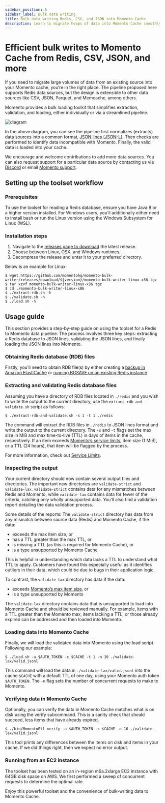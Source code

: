 ```yaml
---
sidebar_position: 5
sidebar_label: Bulk data writing
title: Bulk data writing Redis, CSV, and JSON into Momento Cache
description: Learn to migrate heaps of data into Momento Cache smoothly.
---
```


# Efficient bulk writes to Momento Cache from Redis, CSV, JSON, and more

If you need to migrate large volumes of data from an existing source into your Momento cache, you’re in the right place. The pipeline proposed here supports Redis data sources, but the design is extensible to other data sources like CSV, JSON, Parquet, and Memcache, among others.

Momento provides a bulk loading toolkit that simplifies extraction, validation, and loading, either individually or via a streamlined pipeline.

![diagram](/img/bulk-writing-diagram.svg)

In the above diagram, you can see the pipeline first normalizes (extracts) data sources into a common format, [JSON lines (JSON-L)](https://jsonlines.org/). Then checks are performed to identify data incompatible with Momento. Finally, the valid data is loaded into your cache.

We encourage and welcome contributions to add more data sources. You can also request support for a particular data source by contacting us via [Discord](https://discord.com/invite/3HkAKjUZGq) or email [Momento support](mailto:support@momentohq.com).

## Setting up the toolset workflow

### Prerequisites

To use the toolset for reading a Redis database, ensure you have Java 8 or a higher version installed. For Windows users, you'll additionally either need to install bash or run the Linux version using the Windows Subsystem for Linux (WSL).

### Installation steps

1. Navigate to the [releases page to download](https://github.com/momentohq/momento-bulk-writer/releases) the latest release.
2. Choose between Linux, OSX, and Windows runtimes.
3. Decompress the release and untar it to your preferred directory.

Below is an example for Linux:

```cli
$ wget https://github.com/momentohq/momento-bulk-writer/releases/download/${version}/momento-bulk-writer-linux-x86.tgz
$ tar xzvf momento-bulk-writer-linux-x86.tgz
$ cd ./momento-bulk-writer-linux-x86
$ ./extract-rdb.sh -h
$ ./validate.sh -h
$ ./load.sh -h
```

## Usage guide

This section provides a step-by-step guide on using the toolset for a Redis to Momento data pipeline. The process involves three key steps: extracting a Redis database to JSON lines, validating the JSON lines, and finally loading the JSON lines into Momento.

### Obtaining Redis database (RDB) files

Firstly, you'll need to obtain RDB file(s) by either creating a [backup in Amazon ElastiCache](https://docs.aws.amazon.com/AmazonElastiCache/latest/red-ug/backups-manual.html) or [running BGSAVE on an existing Redis instance](https://redis.io/commands/bgsave/).

### Extracting and validating Redis database files

Assuming you have a directory of RDB files located in `./redis` and you wish to write the output to the current directory, use the `extract-rdb-and-validate.sh` script as follows:

```cli
$ ./extract-rdb-and-validate.sh -s 1 -t 1 ./redis
```

The command will extract the RDB files in `./redis` to JSON lines format and write the output to the current directory. The `-s` and `-t` flags set the max size in MiB and max time-to-live (TTL) in days of items in the cache, respectively. If an item exceeds [Momento’s service limits](./../../limits), item size (1 MiB), or a TTL (24 hours), that item will be flagged by the process.

For more information, check out [Service Limits](./../../limits.md).

### Inspecting the output

Your current directory should now contain several output files and directories. The important new directories are `validate-strict` and `validate-lax`. `validate-strict` contains data for any mismatches between Redis and Momento, while `validate-lax` contains data for fewer of the criteria, catching only wholly unsupported data. You'll also find a validation report detailing the data validation process.

Some details of the reports:
The `validate-strict` directory has data from any mismatch between source data (Redis) and Momento Cache, if the data:

- exceeds the max item size, or
- has a TTL greater than the max TTL, or
- is missing a TTL (as this is required for Momento Cache), or
- is a type unsupported by Momento Cache

This is helpful in understanding which data lacks a TTL to understand what TTL to apply. Customers have found this especially useful as it identifies outliers in their data, which could be due to bugs in their application logic.

To contrast, the `validate-lax` directory has data if the data:

- exceeds [Momento’s max item size](./../../limits.md), or
- is a type unsupported by Momento

The `validate-lax` directory contains data that is unsupported to load into Momento Cache and should be reviewed manually. For example, items with a TTL greater than the Momento max, items lacking a TTL, or those already expired can be addressed and then loaded into Momento.

### Loading data into Momento Cache

Finally, we will load the validated data into Momento using the load script. Following our example:

```cli
$ ./load.sh -a $AUTH_TOKEN -c $CACHE -t 1 -n 10 ./validate-lax/valid.jsonl
```

This command will load the data in `./validate-lax/valid.jsonl` into the cache `$CACHE` with a default TTL of one day, using your Momento auth token `$AUTH_TOKEN`. The `-n` flag sets the number of concurrent requests to make to Momento.

### Verifying data in Momento Cache

Optionally, you can verify the data in Momento Cache matches what is on disk using the verify subcommand. This is a sanity check that should succeed, less items that have already expired.

```cli
$ ./bin/MomentoEtl verify -a $AUTH_TOKEN -c $CACHE -n 10 ./validate-lax/valid.jsonl
```

This tool prints any differences between the items on disk and items in your cache. If we did things right, then we expect no error output.

### Running from an EC2 instance

The toolset has been tested on an in-region m6a.2xlarge EC2 instance with 64GB disk space on AWS. We first performed a sweep of concurrent requests to determine the optimal rate.

Enjoy this powerful toolset and the convenience of bulk-writing data to Momento Cache.

